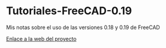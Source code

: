 # Tutoriales-FreeCAD-0.19
Mis notas sobre el uso de las versiones 0.18 y 0.19 de FreeCAD

[Enlace a la web del proyecto](https://fgcoca.github.io/Tutoriales-FreeCAD-0.19/)
